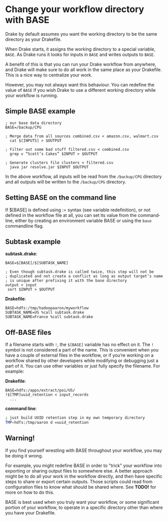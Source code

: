 # Change your workflow directory with BASE

Drake by default assumes you want the working directory to be the same directory as your Drakefile.

When Drake starts, it assigns the working directory to a special variable, `BASE`. As Drake runs it looks for inputs in `BASE` and writes outputs to `BASE`.

A benefit of this is that you can run your Drake workflow from anywhere, and Drake will make sure to do all work in the same place as your Drakefile. This is a nice way to centralize your work.

However, you may not always want this behaviour. You can redefine the value of `BASE` if you wish Drake to use a different working directory while your workflow is running.

## Simple BASE example

```
; our base data directory
BASE=/backup/CPG

; Merge data from all sources combined.csv <­ amazon.csv, walmart.csv
  cat $[INPUTS] > $OUTPUT

; Filter out some bad stuff filtered.csv <­ combined.csv
  grep ­v “Scott’s Cakes” $INPUT > $OUTPUT

; Generate clusters file clusters <­ filtered.csv
  java ­jar resolve.jar $INPUT $OUTPUT
```

In the above workflow, all inputs will be read from the `/backup/CPG` directory and all outputs will be written to the `/backup/CPG` directory.

## Setting BASE on the command line

If $[BASE] is defined using := syntax (see variable redefinition), or not defined in the workflow file at all, you can set its value from the command­line, either by creating an environment variable BASE or using the `­­base` command­line flag.

## Subtask example

**subtask.drake**:
```
BASE=$[BASE]/$[SUBTASK_NAME]

; Even though subtask.drake is called twice, this step will not be
; duplicated and not create a conflict as long as output target’s name
; is unique after prefixing it with the base directory
output <­ input
 sort $INPUT > $OUTPUT
```

**Drakefile**:
```
BASE=hdfs:/tmp/hadoop­aaron/my­workflow
SUBTASK_NAME=US %call subtask.drake
SUBTASK_NAME=France %call subtask.drake
```

## Off-BASE files

If a filename starts with `!`, the `$[BASE]` variable has no effect on it. The `!` symbol is not considered a part of the name. This is convenient when you have a couple of external files in the workflow, or if you’re working on a workflow shared by other developers while modifying or debugging just a part of it. You can use other variables or just fully specify the filename. For example:

**Drakefile**:
```
BASE=hdfs:/apps/extract/poi/US/
!$[TMP]uuid_retention <­ input_records
  ...
```

**command line**:
```bash
; just build UUID retention step in my own temporary directory
TMP=hdfs:/tmp/aaron d =uuid_retention
```

## Warning!

If you find yourself wrestling with BASE throughout your workflow, you may be doing it wrong.

For example, you might redefine BASE in order to "trick" your workflow into exporting or sharing output files to somewhere else. A better approach might be to do all your work in the workflow directly, and then have specific steps to share or export certain outputs. Those scripts could read from configuration files to know what should be shared where. See **TODO!** for more on how to do this.

BASE is best used when you truly want your workflow, or some significant portion of your workflow, to operate in a specific directory other than where you have your Drakefile.
